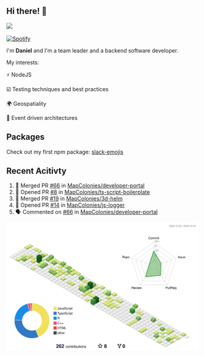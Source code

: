 ## Hi there! 👋

<p>
  <img src="https://github-readme-stats.vercel.app/api?username=syncush&theme=tokyonight">
</p>

[![Spotify](https://novatorem-rust.vercel.app/api/spotify)](https://open.spotify.com/user/syncush)

I'm **Daniel** and I'm a team leader and a backend software developer.

My interests:

⚡ NodeJS

☑️ Testing techniques and best practices

🌍 Geospatiality

🧠 Event driven architectures

## Packages
Check out my first npm package: [slack-emojis](https://www.npmjs.com/package/slack-emojis)

## Recent Acitivty
<!--START_SECTION:activity-->
1. 🎉 Merged PR [#66](https://github.com/MapColonies/developer-portal/pull/66) in [MapColonies/developer-portal](https://github.com/MapColonies/developer-portal)
2. 💪 Opened PR [#8](https://github.com/MapColonies/ts-script-boilerplate/pull/8) in [MapColonies/ts-script-boilerplate](https://github.com/MapColonies/ts-script-boilerplate)
3. 🎉 Merged PR [#19](https://github.com/MapColonies/3d-helm/pull/19) in [MapColonies/3d-helm](https://github.com/MapColonies/3d-helm)
4. 💪 Opened PR [#14](https://github.com/MapColonies/js-logger/pull/14) in [MapColonies/js-logger](https://github.com/MapColonies/js-logger)
5. 🗣 Commented on [#66](https://github.com/MapColonies/developer-portal/pull/66#issuecomment-1856069943) in [MapColonies/developer-portal](https://github.com/MapColonies/developer-portal)
<!--END_SECTION:activity-->

![contrib](./profile-3d-contrib/profile-green-animate.svg)
